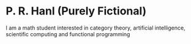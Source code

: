 # P. R. Hanl (Purely Fictional)

I am a math student interested in category theory, artificial intelligence, scientific computing and functional programming
